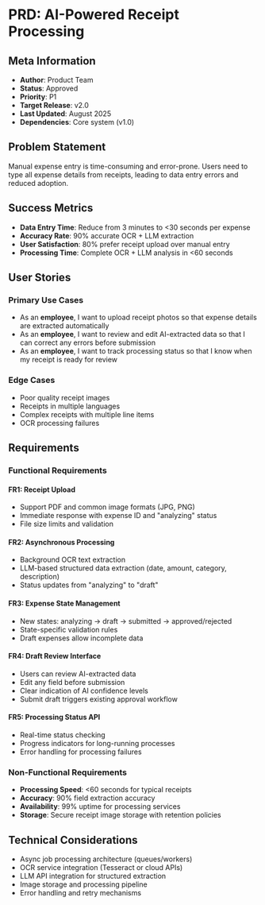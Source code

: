 # PRD: AI-Powered Receipt Processing

## Meta Information

- **Author**: Product Team
- **Status**: Approved
- **Priority**: P1
- **Target Release**: v2.0
- **Last Updated**: August 2025
- **Dependencies**: Core system (v1.0)

## Problem Statement

Manual expense entry is time-consuming and error-prone. Users need to type all expense details from receipts, leading to data entry errors and reduced adoption.

## Success Metrics

- **Data Entry Time**: Reduce from 3 minutes to <30 seconds per expense
- **Accuracy Rate**: 90% accurate OCR + LLM extraction
- **User Satisfaction**: 80% prefer receipt upload over manual entry
- **Processing Time**: Complete OCR + LLM analysis in <60 seconds

## User Stories

### Primary Use Cases

- As an **employee**, I want to upload receipt photos so that expense details are extracted automatically
- As an **employee**, I want to review and edit AI-extracted data so that I can correct any errors before submission
- As an **employee**, I want to track processing status so that I know when my receipt is ready for review

### Edge Cases

- Poor quality receipt images
- Receipts in multiple languages
- Complex receipts with multiple line items
- OCR processing failures

## Requirements

### Functional Requirements

#### FR1: Receipt Upload

- Support PDF and common image formats (JPG, PNG)
- Immediate response with expense ID and "analyzing" status
- File size limits and validation

#### FR2: Asynchronous Processing

- Background OCR text extraction
- LLM-based structured data extraction (date, amount, category, description)
- Status updates from "analyzing" to "draft"

#### FR3: Expense State Management

- New states: analyzing → draft → submitted → approved/rejected
- State-specific validation rules
- Draft expenses allow incomplete data

#### FR4: Draft Review Interface

- Users can review AI-extracted data
- Edit any field before submission
- Clear indication of AI confidence levels
- Submit draft triggers existing approval workflow

#### FR5: Processing Status API

- Real-time status checking
- Progress indicators for long-running processes
- Error handling for processing failures

### Non-Functional Requirements

- **Processing Speed**: <60 seconds for typical receipts
- **Accuracy**: 90% field extraction accuracy
- **Availability**: 99% uptime for processing services
- **Storage**: Secure receipt image storage with retention policies

## Technical Considerations

- Async job processing architecture (queues/workers)
- OCR service integration (Tesseract or cloud APIs)
- LLM API integration for structured extraction
- Image storage and processing pipeline
- Error handling and retry mechanisms

